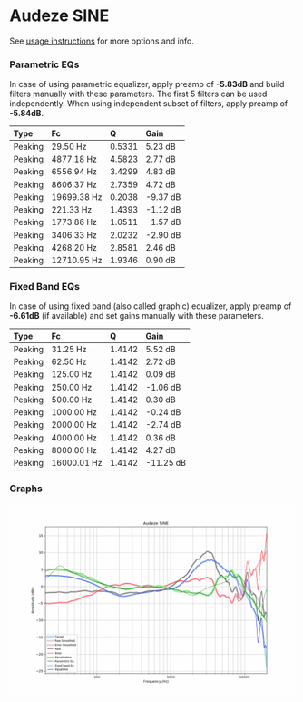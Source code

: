 # Audeze SINE
See [usage instructions](https://github.com/jaakkopasanen/AutoEq#usage) for more options and info.

### Parametric EQs
In case of using parametric equalizer, apply preamp of **-5.83dB** and build filters manually
with these parameters. The first 5 filters can be used independently.
When using independent subset of filters, apply preamp of **-5.84dB**.

| Type    | Fc          |      Q | Gain     |
|:--------|:------------|:-------|:---------|
| Peaking | 29.50 Hz    | 0.5331 | 5.23 dB  |
| Peaking | 4877.18 Hz  | 4.5823 | 2.77 dB  |
| Peaking | 6556.94 Hz  | 3.4299 | 4.83 dB  |
| Peaking | 8606.37 Hz  | 2.7359 | 4.72 dB  |
| Peaking | 19699.38 Hz | 0.2038 | -9.37 dB |
| Peaking | 221.33 Hz   | 1.4393 | -1.12 dB |
| Peaking | 1773.86 Hz  | 1.0511 | -1.57 dB |
| Peaking | 3406.33 Hz  | 2.0232 | -2.90 dB |
| Peaking | 4268.20 Hz  | 2.8581 | 2.46 dB  |
| Peaking | 12710.95 Hz | 1.9346 | 0.90 dB  |

### Fixed Band EQs
In case of using fixed band (also called graphic) equalizer, apply preamp of **-6.61dB**
(if available) and set gains manually with these parameters.

| Type    | Fc          |      Q | Gain      |
|:--------|:------------|:-------|:----------|
| Peaking | 31.25 Hz    | 1.4142 | 5.52 dB   |
| Peaking | 62.50 Hz    | 1.4142 | 2.72 dB   |
| Peaking | 125.00 Hz   | 1.4142 | 0.09 dB   |
| Peaking | 250.00 Hz   | 1.4142 | -1.06 dB  |
| Peaking | 500.00 Hz   | 1.4142 | 0.30 dB   |
| Peaking | 1000.00 Hz  | 1.4142 | -0.24 dB  |
| Peaking | 2000.00 Hz  | 1.4142 | -2.74 dB  |
| Peaking | 4000.00 Hz  | 1.4142 | 0.36 dB   |
| Peaking | 8000.00 Hz  | 1.4142 | 4.27 dB   |
| Peaking | 16000.01 Hz | 1.4142 | -11.25 dB |

### Graphs
![](./Audeze%20SINE.png)